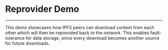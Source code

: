 # Reprovider Demo
---

This demo showcases how IPFS peers can download content from each other
which will then be reprovided back to the network.
This enables fault-tolerance for data storage,
since every download becomes another source for future downloads.

